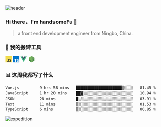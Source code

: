 ![header](https://raw.githubusercontent.com/fzq1998/fzq1998/master/header.png)

### Hi there，I'm handsomeFu 👋

> a front end development engineer from Ningbo, China.

### 🔧 我的搬砖工具
<code><img height="20" src="https://raw.githubusercontent.com/github/explore/80688e429a7d4ef2fca1e82350fe8e3517d3494d/topics/javascript/javascript.png" alt="javascript"></code>
<code><img height="20" src="https://raw.githubusercontent.com/github/explore/80688e429a7d4ef2fca1e82350fe8e3517d3494d/topics/typescript/typescript.png" alt="typescript"></code>
<code><img height="20" src="https://raw.githubusercontent.com/github/explore/80688e429a7d4ef2fca1e82350fe8e3517d3494d/topics/vue/vue.png" alt="vue"></code>
<code><img height="20" src="https://raw.githubusercontent.com/github/explore/80688e429a7d4ef2fca1e82350fe8e3517d3494d/topics/nodejs/nodejs.png" alt="nodejs"></code>



### 📊 这周我都写了什么
<!--START_SECTION:waka-->

```txt
Vue.js         9 hrs 58 mins   ████████████████████▒░░░░   81.45 %
JavaScript     1 hr 20 mins    ██▓░░░░░░░░░░░░░░░░░░░░░░   10.94 %
JSON           28 mins         █░░░░░░░░░░░░░░░░░░░░░░░░   03.91 %
Text           11 mins         ▒░░░░░░░░░░░░░░░░░░░░░░░░   01.53 %
TypeScript     6 mins          ▒░░░░░░░░░░░░░░░░░░░░░░░░   00.85 %
```

<!--END_SECTION:waka-->


![expedition](https://raw.githubusercontent.com/fzq1998/fzq1998/master/expedition.gif)

